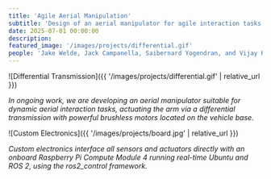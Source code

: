 ```yaml
---
title: 'Agile Aerial Manipulation'
subtitle: 'Design of an aerial manipulator for agile interaction tasks.'
date: 2025-07-01 00:00:00
description: 
featured_image: '/images/projects/differential.gif'
people: 'Jake Welde, Jack Campanella, Saibernard Yogendran, and Vijay Kumar'
---
```



![Differential Transmission]({{ '/images/projects/differential.gif' | relative_url }})

*In ongoing work, we are developing an aerial manipulator suitable for dynamic aerial interaction tasks, actuating the arm via a differential transmission with powerful brushless motors located on the vehicle base.*

![Custom Electronics]({{ '/images/projects/board.jpg' | relative_url }})

*Custom electronics interface all sensors and actuators directly with an onboard Raspberry Pi Compute Module 4 running real-time Ubuntu and ROS 2, using the ros2_control framework.*